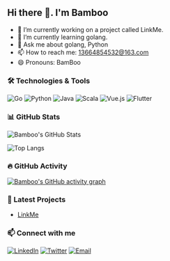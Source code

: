 ## Hi there 👋. I'm Bamboo

- 🔭 I’m currently working on a project called LinkMe.
- 🌱 I’m currently learning golang.
- 💬 Ask me about golang, Python
- 📫 How to reach me: 13664854532@163.com
- 😄 Pronouns: BamBoo

### 🛠 Technologies & Tools

![Go](https://img.shields.io/badge/-Go-00ADD8?style=flat&logo=go&logoColor=white)
![Python](https://img.shields.io/badge/-Python-3776AB?style=flat&logo=python&logoColor=white)
![Java](https://img.shields.io/badge/-Java-007396?style=flat&logo=java&logoColor=white)
![Scala](https://img.shields.io/badge/-Scala-DC322F?style=flat&logo=scala&logoColor=white)
![Vue.js](https://img.shields.io/badge/-Vue.js-4FC08D?style=flat&logo=vue.js&logoColor=white)
![Flutter](https://img.shields.io/badge/-Flutter-02569B?style=flat&logo=flutter&logoColor=white)

### 📊 GitHub Stats

![Bamboo's GitHub Stats](https://github-readme-stats.vercel.app/api?username=GoSimplicity&show_icons=true&theme=transparent)

![Top Langs](https://github-readme-stats.vercel.app/api/top-langs/?username=GoSimplicity&layout=compact&theme=tokyonight)

### 🔥 GitHub Activity

[![Bamboo's GitHub activity graph](https://github-readme-activity-graph.vercel.app/graph?username=GoSimplicity&theme=dracula)](https://github.com/ashutosh00710/github-readme-activity-graph)

### 🌱 Latest Projects

- [LinkMe](https://github.com/GoSimplicity/LinkMe)

### 📫 Connect with me

[![LinkedIn](https://img.shields.io/badge/-LinkedIn-0077B5?style=flat&logo=linkedin&logoColor=white)](https://www.linkedin.com/in/your-profile/)
[![Twitter](https://img.shields.io/badge/-Twitter-1DA1F2?style=flat&logo=twitter&logoColor=white)](https://twitter.com/your-profile)
[![Email](https://img.shields.io/badge/-Email-D14836?style=flat&logo=gmail&logoColor=white)](mailto:13664854532@163.com)
